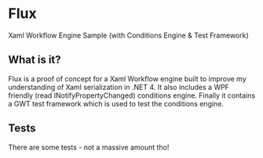# Flux
Xaml Workflow Engine Sample (with Conditions Engine & Test Framework)

## What is it?
Flux is a proof of concept for a Xaml Workflow engine built to improve my understanding of Xaml serialization in .NET 4.
It also includes a WPF friendly (read INotifyPropertyChanged) conditions engine.
Finally it contains a GWT test framework which is used to test the conditions engine.

## Tests

There are some tests - not a massive amount tho!